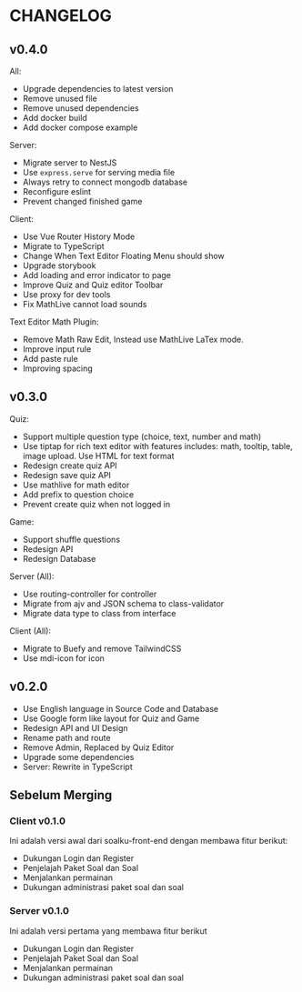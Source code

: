 # CHANGELOG

## v0.4.0

All:

- Upgrade dependencies to latest version
- Remove unused file
- Remove unused dependencies
- Add docker build
- Add docker compose example

Server:

- Migrate server to NestJS
- Use `express.serve` for serving media file
- Always retry to connect mongodb database
- Reconfigure eslint
- Prevent changed finished game

Client:

- Use Vue Router History Mode
- Migrate to TypeScript
- Change When Text Editor Floating Menu should show
- Upgrade storybook
- Add loading and error indicator to page
- Improve Quiz and Quiz editor Toolbar
- Use proxy for dev tools
- Fix MathLive cannot load sounds

Text Editor Math Plugin:

- Remove Math Raw Edit, Instead use MathLive LaTex mode.
- Improve input rule
- Add paste rule
- Improving spacing

## v0.3.0

Quiz:

- Support multiple question type (choice, text, number and math)
- Use tiptap for rich text editor with features includes: math, tooltip, table, image upload. Use HTML for text format
- Redesign create quiz API
- Redesign save quiz API
- Use mathlive for math editor
- Add prefix to question choice
- Prevent create quiz when not logged in

Game:

- Support shuffle questions
- Redesign API
- Redesign Database

Server (All):

- Use routing-controller for controller
- Migrate from ajv and JSON schema to class-validator
- Migrate data type to class from interface

Client (All):

- Migrate to Buefy and remove TailwindCSS
- Use mdi-icon for icon

## v0.2.0

- Use English language in Source Code and Database
- Use Google form like layout for Quiz and Game
- Redesign API and UI Design
- Rename path and route
- Remove Admin, Replaced by Quiz Editor
- Upgrade some dependencies
- Server: Rewrite in TypeScript

## Sebelum Merging

### Client v0.1.0

Ini adalah versi awal dari soalku-front-end dengan membawa fitur berikut:

- Dukungan Login dan Register
- Penjelajah Paket Soal dan Soal
- Menjalankan permainan
- Dukungan administrasi paket soal dan soal

### Server v0.1.0

Ini adalah versi pertama yang membawa fitur berikut

- Dukungan Login dan Register
- Penjelajah Paket Soal dan Soal
- Menjalankan permainan
- Dukungan administrasi paket soal dan soal

